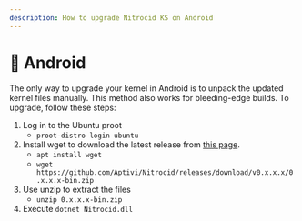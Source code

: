 ```yaml
---
description: How to upgrade Nitrocid KS on Android
---
```


# 📱 Android

The only way to upgrade your kernel in Android is to unpack the updated kernel files manually. This method also works for bleeding-edge builds. To upgrade, follow these steps:

1. Log in to the Ubuntu proot
   * `proot-distro login ubuntu`
2. Install wget to download the latest release from [this page](https://github.com/Aptivi/Kernel-Simulator/releases).
   * `apt install wget`
   * `wget https://github.com/Aptivi/Nitrocid/releases/download/v0.x.x.x/0.x.x.x-bin.zip`
3. Use unzip to extract the files
   * `unzip 0.x.x.x-bin.zip`
4. Execute `dotnet Nitrocid.dll`
